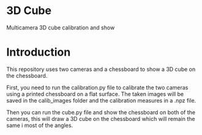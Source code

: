 # 3D Cube
Multicamera 3D cube calibration and show


# Introduction
This repository uses two cameras and a chessboard to show a 3D cube on the chessboard.

First, you need to run the calibration.py file to calibrate the two  cameras using a printed chessboard on a flat surface. The taken images will be saved in the calib_images folder and the calibration measures in a .npz file.

Then you can run the cube.py file and show the chessboard on both of the cameras, this will draw a 3D cube on the chessboard which will remain the same i most of the angles.
